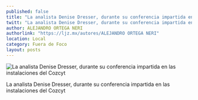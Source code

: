 ```yaml
---
published: false
title: "La analista Denise Dresser, durante su conferencia impartida en las instalaciones del Cozcyt"
twitt: "La analista Denise Dresser, durante su conferencia impartida en las instalaciones del Cozcyt"
author: ALEJANDRO ORTEGA NERI
authorlink: "https://ljz.mx/autores/ALEJANDRO ORTEGA NERI"
location: Local
category: Fuera de Foco
layout: posts
---
```


![La analista Denise Dresser, durante su conferencia impartida en las instalaciones del Cozcyt](http://i.imgur.com/wyaZnC5m.jpg)

La analista Denise Dresser, durante su conferencia impartida en las instalaciones del Cozcyt
